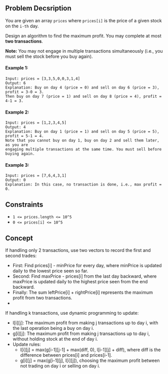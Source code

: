 ## Problem Decsription

You are given an array `prices` where `prices[i]` is the price of a given stock on the `i-th` day.

Design an algorithm to find the maximum profit. You may complete at most **two transactions**.

**Note:** You may not engage in multiple transactions simultaneously (i.e., you must sell the stock before you buy again).

#### Example 1:
```plaintext
Input: prices = [3,3,5,0,0,3,1,4]
Output: 6
Explanation: Buy on day 4 (price = 0) and sell on day 6 (price = 3), profit = 3-0 = 3.
Then buy on day 7 (price = 1) and sell on day 8 (price = 4), profit = 4-1 = 3.
```

#### Example 2:
```plaintext
Input: prices = [1,2,3,4,5]
Output: 4
Explanation: Buy on day 1 (price = 1) and sell on day 5 (price = 5), profit = 5-1 = 4.
Note that you cannot buy on day 1, buy on day 2 and sell them later, as you are
engaging multiple transactions at the same time. You must sell before buying again.
```

#### Example 3:
```plaintext
Input: prices = [7,6,4,3,1]
Output: 0
Explanation: In this case, no transaction is done, i.e., max profit = 0.
```

## Constraints

- `1 <= prices.length <= 10^5`
- `0 <= prices[i] <= 10^5`

## Concept
If handling only 2 transactions, use two vectors to record the first and second trades:
 - First: Find prices[i] - minPrice for every day, where minPrice is updated daily to the lowest price seen so far.
 - Second: Find maxPrice - prices[i] from the last day backward, where maxPrice is updated daily to the highest price seen from the end backward.
 - Finally: The sum leftPrice[i] + rightPrice[i] represents the maximum profit from two transactions.
 - 
If handling k transactions, use dynamic programming to update:
 - l[i][j]: The maximum profit from making j transactions up to day i, with the last operation being a buy on day i.
 - g[i][j]: The maximum profit from making j transactions up to day i, without holding stock at the end of day i.
 - Update rules:
    * l[i][j] = max(g[i-1][j-1] + max(diff, 0), l[i-1][j] + diff), where diff is the difference between prices[i] and prices[i-1].
    * g[i][j] = max(g[i-1][j], l[i][j]), choosing the maximum profit between not trading on day i or selling on day i.
